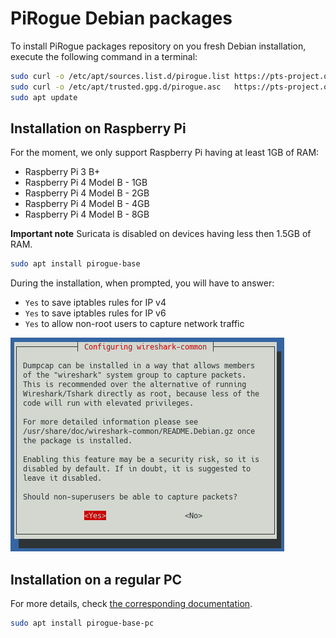 # PiRogue Debian packages

To install PiRogue packages repository on you fresh Debian installation, execute the following command in a terminal:

```bash
sudo curl -o /etc/apt/sources.list.d/pirogue.list https://pts-project.org/ppa/pirogue.list
sudo curl -o /etc/apt/trusted.gpg.d/pirogue.asc   https://pts-project.org/ppa/Key.gpg
sudo apt update
```

## Installation on Raspberry Pi 
For the moment, we only support Raspberry Pi having at least 1GB of RAM:
* Raspberry Pi 3 B+
* Raspberry Pi 4 Model B - 1GB
* Raspberry Pi 4 Model B - 2GB
* Raspberry Pi 4 Model B - 4GB
* Raspberry Pi 4 Model B - 8GB

**Important note** Suricata is disabled on devices having less then 1.5GB of RAM.

```bash
sudo apt install pirogue-base
```

During the installation, when prompted, you will have to answer:
* `Yes` to save iptables rules for IP v4
* `Yes` to save iptables rules for IP v6
* `Yes` to allow non-root users to capture network traffic 

![Allow non-root users to capture network traffic ](/img/install-1.png)


## Installation on a regular PC
For more details, check [the corresponding documentation](https://pts-project.org/docs/recipes/turn-a-regular-pc-into-a-pirogue/).

```bash
sudo apt install pirogue-base-pc
```